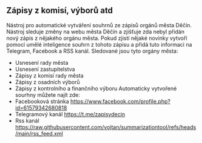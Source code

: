 
## Zápisy z komisí, výborů atd
Nástroj pro automatické vytváření souhrnů ze zápisů orgánů města Děčín. Nástroj sleduje změny na webu města Děčín a zjišťuje zda nebyl přidán nový zápis z nějakého orgánu města. Pokud zjistí nějaké novinky vytvoří pomocí umělé inteligence souhrn z tohoto zápisu a přidá tuto informaci na Telegram, Facebook a RSS kanál.
Sledované jsou tyto orgány města:
 - Usnesení rady města
 - Usnesení zastupitelstva
 - Zápisy z komisí rady města
 - Zápisy z osadních výborů
 - Zápisy z kontrolního a finančního výboru
Automaticky vytvořené sourhny  můžete najít zde:
 - Facebooková stránka https://www.facebook.com/profile.php?id=61579342680818
 - Telegramový kanál https://t.me/zapisydecin
 - Rss kanál https://raw.githubusercontent.com/vojtan/summarizationtool/refs/heads/main/rss_feed.xml

 